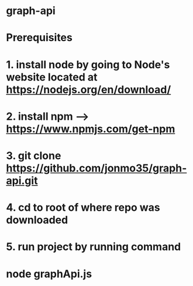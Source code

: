 # graph-api
# 
# Prerequisites
#
# 1. install node by going to Node's website located at https://nodejs.org/en/download/ 
# 2. install npm --> https://www.npmjs.com/get-npm
# 3. git clone https://github.com/jonmo35/graph-api.git
# 4. cd to root of where repo was downloaded
# 5. run project by running command 
#    node graphApi.js
#
#
